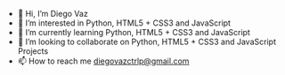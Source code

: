 - 👋 Hi, I’m Diego Vaz
- 👀 I’m interested in Python, HTML5 + CSS3 and JavaScript
- 🌱 I’m currently learning Python, HTML5 + CSS3 and JavaScript
- 💞️ I’m looking to collaborate on Python, HTML5 + CSS3 and JavaScript Projects
- 📫 How to reach me diegovazctrlp@gmail.com

<!---
vazdiego/vazdiego is a ✨ special ✨ repository because its `README.md` (this file) appears on your GitHub profile.
You can click the Preview link to take a look at your changes.
--->
